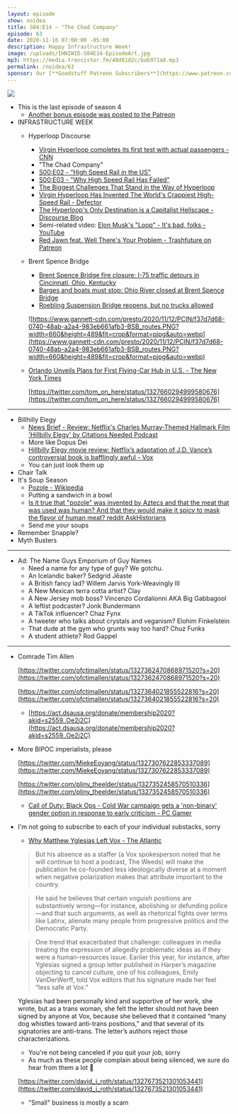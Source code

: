 ```yaml
---
layout: episode
show: noidea
title: S04:E14 – "The Chad Company"
episode: 63
date: 2020-11-16 07:00:00 -05:00
description: Happy Infrastructure Week!
image: /uploads/IHNIWID-S04E14-EpisodeArt.jpg
mp3: https://media.transistor.fm/48d81d2c/bab971a8.mp3
permalink: /noidea/63
sponsor: Our [**Goodstuff Patreon Subscribers**](https://www.patreon.com/goodstuff "Goodstuff on Patreon") and listeners just like you! Support your favorite podcasts directly to get access to the discord and more.
---
```


![](/uploads/IHNIWID-S04E14-EpisodeArt.jpg)

- This is the last episode of season 4
    - [Another bonus episode was posted to the Patreon](https://www.patreon.com/posts/ihniwid-s00e08-43748855)
- INFRASTRUCTURE WEEK
    - Hyperloop Discourse
        - [Virgin Hyperloop completes its first test with actual passengers - CNN](https://www.cnn.com/2020/11/08/tech/virgin-hyperloop-passengers/index.html)
        - "The Chad Company"
        - [S00:E02 - "High Speed Rail in the US"](https://goodstuff.network/noidea/45)
        - [S00:E03 - "Why High Speed Rail Has Failed"](https://goodstuff.network/noidea/46)
        - [The Biggest Challenges That Stand in the Way of Hyperloop](https://interestingengineering.com/biggest-challenges-stand-in-the-way-of-hyperloop)
        - [Virgin Hyperloop Has Invented The World's Crappiest High-Speed Rail - Defector](https://defector.com/virgin-hyperloop-has-invented-the-worlds-crappiest-high-speed-rail/)
        - [The Hyperloop's Only Destination is a Capitalist Hellscape - Discourse Blog](https://discourseblog.com/hyperloop-test-virgin-scam/)
        - Semi-related video: [Elon Musk's "Loop" - It's bad, folks - YouTube](https://www.youtube.com/watch?v=4dn6ZVpJLxs)
        - [Red Jawn feat. Well There's Your Problem - Trashfuture on Patreon](https://www.patreon.com/posts/43756637)
    - Brent Spence Bridge
        - [Brent Spence Bridge fire closure: I-75 traffic detours in Cincinnati, Ohio, Kentucky](https://www.cincinnati.com/story/news/2020/11/13/brent-spence-bridge-roebling-closed-75-detours-cincinnati-ohio-kentucky/6276166002/)
        - [Barges and boats must stop: Ohio River closed at Brent Spence Bridge](https://www.cincinnati.com/story/news/2020/11/13/barges-and-boats-must-stop-ohio-river-closed-brent-spence-bridge/6288886002/)
        - [Roebling Suspension Bridge reopens, but no trucks allowed](https://www.fox19.com/2020/11/13/roebling-suspension-bridge-set-be-open-friday-by-rush-hour/)

        ![https://www.gannett-cdn.com/presto/2020/11/12/PCIN/f37d7d68-0740-48ab-a2a4-983eb661afb3-BSB_routes.PNG?width=660&height=489&fit=crop&format=pjpg&auto=webp](https://www.gannett-cdn.com/presto/2020/11/12/PCIN/f37d7d68-0740-48ab-a2a4-983eb661afb3-BSB_routes.PNG?width=660&height=489&fit=crop&format=pjpg&auto=webp)

    - [Orlando Unveils Plans for First Flying-Car Hub in U.S. - The New York Times](https://www.nytimes.com/2020/11/11/business/flying-car-vertiport.html)

        [https://twitter.com/tom_on_here/status/1327660294999580676](https://twitter.com/tom_on_here/status/1327660294999580676)

---

- Billhilly Elegy
    - [News Brief - Review: Netflix's Charles Murray-Themed Hallmark Film 'Hillbilly Elegy' by Citations Needed Podcast](https://soundcloud.com/citationsneeded/news-brief-aei-and-netflixs-charles-murray-themed-hallmark-film-hillbilly-elegy)
    - More like Dopus Dei
    - [Hillbilly Elegy movie review: Netflix’s adaptation of J.D. Vance’s controversial book is bafflingly awful - Vox](https://www.vox.com/culture/21547861/hillbilly-elegy-review-netflix)
    - You can just look them up
- Chair Talk
- It's Soup Season
    - [Pozole - Wikipedia](https://en.wikipedia.org/wiki/Pozole)
    - Putting a sandwich in a bowl
    - [Is it true that "pozole" was invented by Aztecs and that the meat that was used was human? And that they would make it spicy to mask the flavor of human meat? reddit AskHistorians](https://www.reddit.com/r/AskHistorians/comments/5i8erd/is_it_true_that_pozole_was_invented_by_aztecs_and/)
    - Send me your soups
- Remember Snapple?
- Myth Busters

---

- Ad: The Name Guys Emporium of Guy Names
    - Need a name for any type of guy? We gotchu.
    - An Icelandic baker? Sedgrid Jēaste
    - A British fancy lad? Willem Jarvis York-Weavingly III
    - A New Mexican terra cotta artist? Clay
    - A New Jersey mob boss? Vincenzo Cordalionni AKA Big Gabbagool
    - A leftist podcaster? Jonk Bundermann
    - A TikTok influencer? Chaz Fynx
    - A tweeter who talks about crystals and veganism?  Elohim Finkelstein
    - That dude at the gym who grunts way too hard? Chuz Funks
    - A student athlete? Rod Gappel

---

- Comrade Tim Allen

    [https://twitter.com/ofctimallen/status/1327362470868971520?s=20](https://twitter.com/ofctimallen/status/1327362470868971520?s=20)

    [https://twitter.com/ofctimallen/status/1327364021855522816?s=20](https://twitter.com/ofctimallen/status/1327364021855522816?s=20)

    - [https://act.dsausa.org/donate/membership2020?akid=s2559..Oe2j2C](https://act.dsausa.org/donate/membership2020?akid=s2559..Oe2j2C)
- More BIPOC imperialists, please

    [https://twitter.com/MiekeEoyang/status/1327307622853337089](https://twitter.com/MiekeEoyang/status/1327307622853337089)

    [https://twitter.com/pliny_theelder/status/1327352458570510336](https://twitter.com/pliny_theelder/status/1327352458570510336)

    - [Call of Duty: Black Ops - Cold War campaign gets a 'non-binary' gender option in response to early criticism - PC Gamer](https://www.pcgamer.com/call-of-duty-black-ops-cold-war-non-binary/)
- I'm not going to subscribe to each of your individual substacks, sorry
    - [Why Matthew Yglesias Left Vox - The Atlantic](https://www.theatlantic.com/ideas/archive/2020/11/substack-and-medias-groupthink-problem/617102/)

    > But his absence as a staffer (a Vox spokesperson noted that he will continue to host a podcast, The Weeds) will make the publication he co-founded less ideologically diverse at a moment when negative polarization makes that attribute important to the country.

    > He said he believes that certain voguish positions are substantively wrong—for instance, abolishing or defunding police—and that such arguments, as well as rhetorical fights over terms like Latinx, alienate many people from progressive politics and the Democratic Party.

    > One trend that exacerbated that challenge: colleagues in media treating the expression of allegedly problematic ideas as if they were a human-resources issue. Earlier this year, for instance, after Yglesias signed a group letter published in Harper’s magazine objecting to cancel culture, one of his colleagues, Emily VanDerWerff, told Vox editors that his signature made her feel “less safe at Vox.”

    Yglesias had been personally kind and supportive of her work, she wrote, but as a trans woman, she felt the letter should not have been signed by anyone at Vox, because she believed that it contained “many dog whistles toward anti-trans positions,” and that several of its signatories are anti-trans. The letter’s authors reject those characterizations.

    - You're not being canceled if *you* quit your job, sorry
    - As much as these people complain about being silenced, we sure do hear from them a lot 🤔

    [https://twitter.com/david_j_roth/status/1327673521301053441](https://twitter.com/david_j_roth/status/1327673521301053441)

    - "Small" business is mostly a scam